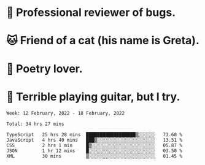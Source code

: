 # 🐛 Professional reviewer of bugs.
# 🐱 Friend of a cat (his name is Greta).
# 📜 Poetry lover.
# 🎸 Terrible playing guitar, but I try.

<!--START_SECTION:waka-->
```text
Week: 12 February, 2022 - 18 February, 2022

Total: 34 hrs 27 mins

TypeScript   25 hrs 28 mins  ██████████████████▒░░░░░░   73.60 % 
JavaScript   4 hrs 40 mins   ███▒░░░░░░░░░░░░░░░░░░░░░   13.51 % 
CSS          2 hrs 1 min     █▒░░░░░░░░░░░░░░░░░░░░░░░   05.87 % 
JSON         1 hr 12 mins    █░░░░░░░░░░░░░░░░░░░░░░░░   03.50 % 
XML          30 mins         ▒░░░░░░░░░░░░░░░░░░░░░░░░   01.45 % 
```
<!--END_SECTION:waka-->
